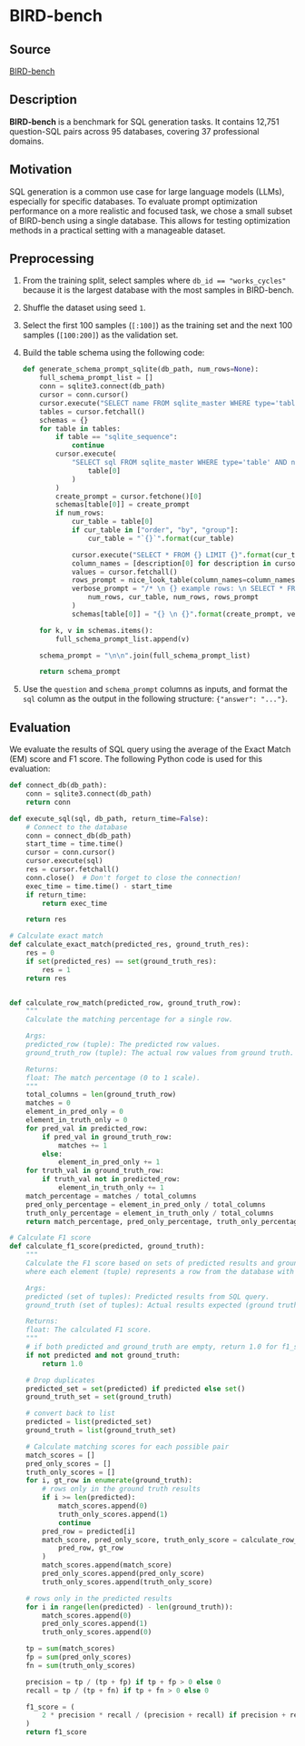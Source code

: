 # BIRD-bench

## Source

[BIRD-bench](https://bird-bench.github.io/)

## Description

**BIRD-bench** is a benchmark for SQL generation tasks. It contains 12,751 question-SQL pairs across 95 databases, covering 37 professional domains.

## Motivation

SQL generation is a common use case for large language models (LLMs), especially for specific databases. To evaluate prompt optimization performance on a more realistic and focused task, we chose a small subset of BIRD-bench using a single database. This allows for testing optimization methods in a practical setting with a manageable dataset.

## Preprocessing

1. From the training split, select samples where `db_id == "works_cycles"` because it is the largest database with the most samples in BIRD-bench.
2. Shuffle the dataset using seed `1`.
3. Select the first 100 samples (`[:100]`) as the training set and the next 100 samples (`[100:200]`) as the validation set.
4. Build the table schema using the following code:

   ```python
   def generate_schema_prompt_sqlite(db_path, num_rows=None):
       full_schema_prompt_list = []
       conn = sqlite3.connect(db_path)
       cursor = conn.cursor()
       cursor.execute("SELECT name FROM sqlite_master WHERE type='table'")
       tables = cursor.fetchall()
       schemas = {}
       for table in tables:
           if table == "sqlite_sequence":
               continue
           cursor.execute(
               "SELECT sql FROM sqlite_master WHERE type='table' AND name='{}';".format(
                   table[0]
               )
           )
           create_prompt = cursor.fetchone()[0]
           schemas[table[0]] = create_prompt
           if num_rows:
               cur_table = table[0]
               if cur_table in ["order", "by", "group"]:
                   cur_table = "`{}`".format(cur_table)

               cursor.execute("SELECT * FROM {} LIMIT {}".format(cur_table, num_rows))
               column_names = [description[0] for description in cursor.description]
               values = cursor.fetchall()
               rows_prompt = nice_look_table(column_names=column_names, values=values)
               verbose_prompt = "/* \n {} example rows: \n SELECT * FROM {} LIMIT {}; \n {} \n */".format(
                   num_rows, cur_table, num_rows, rows_prompt
               )
               schemas[table[0]] = "{} \n {}".format(create_prompt, verbose_prompt)

       for k, v in schemas.items():
           full_schema_prompt_list.append(v)

       schema_prompt = "\n\n".join(full_schema_prompt_list)

       return schema_prompt
   ```

5. Use the `question` and `schema_prompt` columns as inputs, and format the `sql` column as the output in the following structure: `{"answer": "..."}`.

## Evaluation

We evaluate the results of SQL query using the average of the Exact Match (EM) score and F1 score. The following Python code is used for this evaluation:

```python
def connect_db(db_path):
    conn = sqlite3.connect(db_path)
    return conn

def execute_sql(sql, db_path, return_time=False):
    # Connect to the database
    conn = connect_db(db_path)
    start_time = time.time()
    cursor = conn.cursor()
    cursor.execute(sql)
    res = cursor.fetchall()
    conn.close()  # Don't forget to close the connection!
    exec_time = time.time() - start_time
    if return_time:
        return exec_time

    return res

# Calculate exact match
def calculate_exact_match(predicted_res, ground_truth_res):
    res = 0
    if set(predicted_res) == set(ground_truth_res):
        res = 1
    return res


def calculate_row_match(predicted_row, ground_truth_row):
    """
    Calculate the matching percentage for a single row.

    Args:
    predicted_row (tuple): The predicted row values.
    ground_truth_row (tuple): The actual row values from ground truth.

    Returns:
    float: The match percentage (0 to 1 scale).
    """
    total_columns = len(ground_truth_row)
    matches = 0
    element_in_pred_only = 0
    element_in_truth_only = 0
    for pred_val in predicted_row:
        if pred_val in ground_truth_row:
            matches += 1
        else:
            element_in_pred_only += 1
    for truth_val in ground_truth_row:
        if truth_val not in predicted_row:
            element_in_truth_only += 1
    match_percentage = matches / total_columns
    pred_only_percentage = element_in_pred_only / total_columns
    truth_only_percentage = element_in_truth_only / total_columns
    return match_percentage, pred_only_percentage, truth_only_percentage

# Calculate F1 score
def calculate_f1_score(predicted, ground_truth):
    """
    Calculate the F1 score based on sets of predicted results and ground truth results,
    where each element (tuple) represents a row from the database with multiple columns.

    Args:
    predicted (set of tuples): Predicted results from SQL query.
    ground_truth (set of tuples): Actual results expected (ground truth).

    Returns:
    float: The calculated F1 score.
    """
    # if both predicted and ground_truth are empty, return 1.0 for f1_score
    if not predicted and not ground_truth:
        return 1.0

    # Drop duplicates
    predicted_set = set(predicted) if predicted else set()
    ground_truth_set = set(ground_truth)

    # convert back to list
    predicted = list(predicted_set)
    ground_truth = list(ground_truth_set)

    # Calculate matching scores for each possible pair
    match_scores = []
    pred_only_scores = []
    truth_only_scores = []
    for i, gt_row in enumerate(ground_truth):
        # rows only in the ground truth results
        if i >= len(predicted):
            match_scores.append(0)
            truth_only_scores.append(1)
            continue
        pred_row = predicted[i]
        match_score, pred_only_score, truth_only_score = calculate_row_match(
            pred_row, gt_row
        )
        match_scores.append(match_score)
        pred_only_scores.append(pred_only_score)
        truth_only_scores.append(truth_only_score)

    # rows only in the predicted results
    for i in range(len(predicted) - len(ground_truth)):
        match_scores.append(0)
        pred_only_scores.append(1)
        truth_only_scores.append(0)

    tp = sum(match_scores)
    fp = sum(pred_only_scores)
    fn = sum(truth_only_scores)

    precision = tp / (tp + fp) if tp + fp > 0 else 0
    recall = tp / (tp + fn) if tp + fn > 0 else 0

    f1_score = (
        2 * precision * recall / (precision + recall) if precision + recall > 0 else 0
    )
    return f1_score
```
